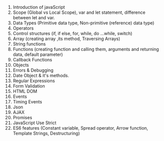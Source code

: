 1. Introduction of javaScript
2. Scope (Global vs Local Scope), var and let statement, difference between let and var.
3. Data Types (Primitive data type, Non-primitive (reference) data type)
4. Operators
5. Control structures (if, if else, for, while, do ...while, switch)
6. Array (creating array ,its method, Traversing Arrays)
7. String functions
8. Functions (creating function and calling them, arguments and returning data, default parameter)
9. Callback Functions
10. Objects
11. Errors & Debugging 
12. Date Object & it's methods.
13. Regular Expressions
14. Form Validation
15. HTML DOM
16. Events
17. Timing Events
18. Json
19. AJAX
20. Promises
21. JavaScript Use Strict
22. ES6 features (Constant variable, Spread operator, Arrow function, Template Strings, Destructuring)

